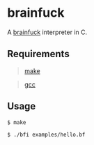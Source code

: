 # brainfuck
A [brainfuck](https://en.wikipedia.org/wiki/Brainfuck) interpreter in C.

## Requirements

>[make](https://www.gnu.org/software/make/)

>[gcc](https://gcc.gnu.org/)

## Usage
```sh
$ make

$ ./bfi examples/hello.bf
```
